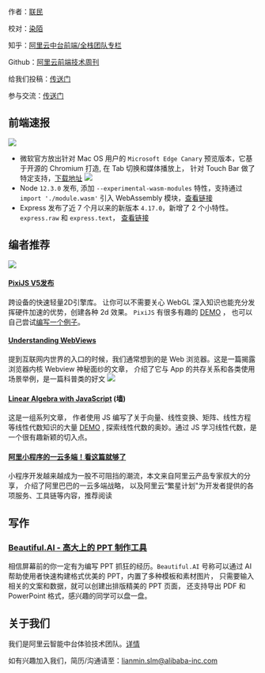 作者：[联民](https://github.com/lianmin)

校对：[染陌](https://github.com/answershuto)

知乎：[阿里云中台前端/全栈团队专栏](https://zhuanlan.zhihu.com/aliyun)

Github：[阿里云前端技术周刊](https://github.com/aliyunfe/weekly)

给我们投稿：[传送门](https://github.com/aliyunfe/weekly/issues/new)

参与交流：[传送门](https://github.com/aliyunfe/weekly/issues/9)

## 前端速报
![](https://img.alicdn.com/tfs/TB1T43Fa4iH3KVjSZPfXXXBiVXa-2560-600.jpg)

* 微软官方放出针对 Mac OS 用户的 `Microsoft Edge Canary` 预览版本，它基于开源的 Chromium 打造, 在 Tab 切换和媒体播放上， 针对 Touch Bar 做了特定支持，[下载地址](https://www.microsoftedgeinsider.com/en-us/download)
![](https://img.alicdn.com/tfs/TB1uQEharus3KVjSZKbXXXqkFXa-600-338.gif)
* Node `12.3.0` 发布, 添加 `--experimental-wasm-modules` 特性，支持通过 `import './module.wasm'` 引入 WebAssembly 模块，[查看链接](https://nodejs.org/en/blog/release/v12.3.0/)
* Express 发布了近 7 个月以来的新版本 `4.17.0`，新增了 2 个小特性。`express.raw` 和 `express.text`， [查看链接](https://github.com/expressjs/express/releases/tag/4.17.0)

## 编者推荐
![](https://img.alicdn.com/tfs/TB11G3Ga2WG3KVjSZFPXXXaiXXa-2560-600.jpg)

#### [PixiJS V5发布](http://www.pixijs.com/)
跨设备的快速轻量2D引擎库。 让你可以不需要关心 WebGL 深入知识也能充分发挥硬件加速的优势，创建各种 2d 效果。 `PixiJS` 有很多有趣的 [DEMO](https://pixijs.io/examples/#/demos-basic/container.js) ， 也可以自己尝试[编写一个例子](https://www.pixiplayground.com/#/edit)。

#### [Understanding WebViews](https://www.kirupa.com/apps/webview.htm)
提到互联网内世界的入口的时候，我们通常想到的是 Web 浏览器。这是一篇揭露浏览器内核 Webview 神秘面纱的文章， 介绍了它与 App 的共存关系和各类使用场景举例，是一篇科普类的好文
![](https://gw.alicdn.com/tfs/TB1Y68NaYys3KVjSZFnXXXFzpXa-750-800.png)

#### [Linear Algebra with JavaScript](https://medium.com/@geekrodion/linear-algebra-with-javascript-46c289178c0)  (墙)
这是一组系列文章， 作者使用 JS 编写了关于向量、线性变换、矩阵、线性方程等线性代数知识的大量 [DEMO](https://rodionchachura.github.io/linear-algebra/) , 探索线性代数的奥妙。通过 JS 学习线性代数，是一个很有趣新颖的切入点。 


#### [阿里小程序的一云多端！看这篇就够了](https://zhuanlan.zhihu.com/p/67380673)
小程序开发越来越成为一股不可阻挡的潮流，本文来自阿里云产品专家叔大的分享， 介绍了阿里巴巴的一云多端战略， 以及阿里云“繁星计划"为开发者提供的各项服务、工具链等内容，推荐阅读

## 写作
### [Beautiful.AI - 高大上的 PPT 制作工具](https://www.beautiful.ai/)
相信屏幕前的你一定有为编写 PPT 抓狂的经历。`Beautiful.AI` 号称可以通过 AI 帮助使用者快速构建格式优美的 PPT，内置了多种模板和素材图片， 只需要输入相关的文案和数据，就可以创建出排版精美的 PPT 页面， 还支持导出 PDF 和 PowerPoint 格式，感兴趣的同学可以盘一盘。

## 关于我们

我们是阿里云智能中台体验技术团队。[详情](https://github.com/aliyunfe/weekly/blob/master/about.md)

如有兴趣加入我们，简历/沟通请至：lianmin.slm@alibaba-inc.com
